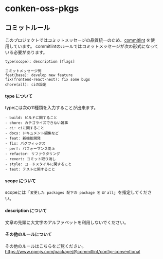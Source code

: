 # conken-oss-pkgs

## コミットルール
このプロジェクトではコミットメッセージの品質統一のため、[commitlint](https://github.com/conventional-changelog/commitlint/) を使用しています。
commitlintのルールではコミットメッセージが次の形式になっている必要があります。

```
type(scope): description [flags]

コミットメッセージ例
feat(base): develop new feature
fix(frontend-react-next): fix some bugs
chore(all): ciの設定
```

#### type について
typeには次の11種類を入力することが出来ます。

```
- build: ビルドに関すること
- chore: カテゴライズできない雑事
- ci: ciに関すること
- docs: ドキュメント編集など
- feat: 新機能開発
- fix: バグフィックス
- perf: パフォーマンス向上
- refactor: リファクタリング
- revert: コミット取り消し
- style: コードスタイルに関すること
- test: テストに関すること
```

#### scope について
scopeには「`変更した packages 配下の package 名` or `all`」を指定してください。

#### description について
文章の先頭に大文字のアルファベットを利用しないでください。

#### その他のルールについて
その他のルールはこちらをご覧ください。
https://www.npmjs.com/package/@commitlint/config-conventional